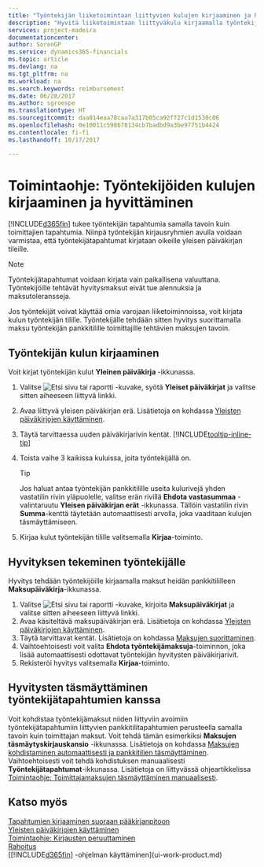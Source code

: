 ```yaml
---
title: "Työntekijän liiketoimintaan liittyvien kulujen kirjaaminen ja hyvittäminen | Microsoft Docs"
description: "Hyvitä liiketoimintaan liittyväkulu kirjaamalla työntekijän kulut ensin yleisessä päiväkirjassa työntekijän tilille ja sitten maksu työntekijän tilille."
services: project-madeira
documentationcenter: 
author: SorenGP
ms.service: dynamics365-financials
ms.topic: article
ms.devlang: na
ms.tgt_pltfrm: na
ms.workload: na
ms.search.keywords: reimbursement
ms.date: 06/28/2017
ms.author: sgroespe
ms.translationtype: HT
ms.sourcegitcommit: daa014eaa78caa7a317b05ca92ff27c1d1530c06
ms.openlocfilehash: 0e10011c598678134cb7badbd9a3be97751b4424
ms.contentlocale: fi-fi
ms.lasthandoff: 10/17/2017

---
```

# <a name="how-to-record-and-reimburse-employees-expenses"></a>Toimintaohje: Työntekijöiden kulujen kirjaaminen ja hyvittäminen
[!INCLUDE[d365fin](includes/d365fin_md.md)] tukee työntekijän tapahtumia samalla tavoin kuin toimittajien tapahtumia. Niinpä työntekijän kirjausryhmien avulla voidaan varmistaa, että työntekijätapahtumat kirjataan oikeille yleisen päiväkirjan tileille.

> [!NOTE]  
> Työntekijätapahtumat voidaan kirjata vain paikallisena valuuttana. Työntekijöille tehtävät hyvitysmaksut eivät tue alennuksia ja maksutoleransseja.

Jos työntekijät voivat käyttää omia varojaan liiketoiminnoissa, voit kirjata kulun työntekijän tilille. Työntekijälle tehdään sitten hyvitys suorittamalla maksu työntekijän pankkitilille toimittajille tehtävien maksujen tavoin.

## <a name="to-record-an-employees-expense"></a>Työntekijän kulun kirjaaminen
Voit kirjat työntekijän kulut **Yleinen päiväkirja** -ikkunassa.
1. Valitse ![Etsi sivu tai raportti](media/ui-search/search_small.png "Etsi sivu tai raportti -kuvake") -kuvake, syötä **Yleiset päiväkirjat** ja valitse sitten aiheeseen liittyvä linkki.
2. Avaa liittyvä yleisen päiväkirjan erä. Lisätietoja on kohdassa [Yleisten päiväkirjojen käyttäminen](ui-work-general-journals.md).
3. Täytä tarvittaessa uuden päiväkirjarivin kentät. [!INCLUDE[tooltip-inline-tip](includes/tooltip-inline-tip_md.md)]    
4. Toista vaihe 3 kaikissa kuluissa, joita työntekijällä on.

    > [!TIP]  
    > Jos haluat antaa työntekijän pankkitilille useita kulurivejä yhden vastatilin rivin yläpuolelle, valitse erän rivillä **Ehdota vastasummaa** -valintaruutu **Yleisen päiväkirjan erät** -ikkunassa. Tällöin vastatilin rivin **Summa**-kenttä täytetään automaattisesti arvolla, joka vaaditaan kulujen täsmäyttämiseen.
5. Kirjaa kulut työntekijän tilille valitsemalla **Kirjaa**-toiminto.

## <a name="to-reimburse-an-employee"></a>Hyvityksen tekeminen työntekijälle
Hyvitys tehdään työntekijöille kirjaamalla maksut heidän pankkitililleen **Maksupäiväkirja**-ikkunassa.
1. Valitse ![Etsi sivu tai raportti](media/ui-search/search_small.png "Etsi sivu tai raportti -kuvake") -kuvake, kirjoita **Maksupäiväkirjat** ja valitse sitten aiheeseen liittyvä linkki.
2. Avaa käsiteltävä maksupäiväkirjan erä. Lisätietoja on kohdassa [Yleisten päiväkirjojen käyttäminen](ui-work-general-journals.md).
3. Täytä tarvittavat kentät. Lisätietoja on kohdassa [Maksujen suorittaminen](payables-make-payments.md).
4. Vaihtoehtoisesti voit valita **Ehdota työntekijämaksuja**-toiminnon, joka lisää automaattisesti odottavat työntekijän hyvitysten päiväkirjarivit.
5. Rekisteröi hyvitys valitsemalla **Kirjaa**-toiminto.  

## <a name="to-reconcile-reimbursements-with-employee-ledger-entries"></a>Hyvitysten täsmäyttäminen työntekijätapahtumien kanssa
Voit kohdistaa työntekijämaksut niiden liittyviin avoimiin työntekijätapahtumiin liittyvien pankkitilitapahtumien perusteella samalla tavoin kuin toimittajan maksut. Voit tehdä tämän esimerkiksi **Maksujen täsmäytyskirjauskansio** -ikkunassa. Lisätietoja on kohdassa [Maksujen kohdistaminen automaattisesti ja pankkitilien täsmäyttäminen](receivables-apply-payments-auto-reconcile-bank-accounts.md). Vaihtoehtoisesti voit tehdä kohdistuksen manuaalisesti **Työntekijätapahtumat**-ikkunassa. Lisätietoja on liittyvässä ohjeartikkelissa [Toimintaohje: Toimittajamaksujen täsmäyttäminen manuaalisesti](payables-how-apply-purchase-transactions-manually.md).  

## <a name="see-also"></a>Katso myös
[Tapahtumien kirjaaminen suoraan pääkirjanpitoon](finance-how-post-transactions-directly.md)  
[Yleisten päiväkirjojen käyttäminen](ui-work-general-journals.md)  
[Toimintaohje: Kirjausten peruuttaminen](finance-how-reverse-journal-posting.md)  
[Rahoitus](finance.md)  
[[!INCLUDE[d365fin](includes/d365fin_md.md)] -ohjelman käyttäminen](ui-work-product.md)  

